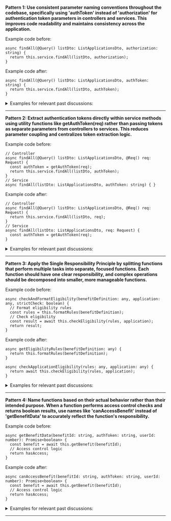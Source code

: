 
<b>Pattern 1: Use consistent parameter naming conventions throughout the codebase, specifically using 'authToken' instead of 'authorization' for authentication token parameters in controllers and services. This improves code readability and maintains consistency across the application.
</b>

Example code before:
```
async findAll(@Query() listDto: ListApplicationsDto, authorization: string) {
  return this.service.findAll(listDto, authorization);
}
```

Example code after:
```
async findAll(@Query() listDto: ListApplicationsDto, authToken: string) {
  return this.service.findAll(listDto, authToken);
}
```

<details><summary>Examples for relevant past discussions:</summary>

- https://github.com/tekdi/ubi-strapi-provider-mw/pull/70#discussion_r2120301454
- https://github.com/tekdi/ubi-strapi-provider-mw/pull/70#discussion_r2120305340
- https://github.com/tekdi/ubi-strapi-provider-mw/pull/70#discussion_r2120305822
</details>


___

<b>Pattern 2: Extract authentication tokens directly within service methods using utility functions like getAuthToken(req) rather than passing tokens as separate parameters from controllers to services. This reduces parameter coupling and centralizes token extraction logic.
</b>

Example code before:
```
// Controller
async findAll(@Query() listDto: ListApplicationsDto, @Req() req: Request) {
  const authToken = getAuthToken(req);
  return this.service.findAll(listDto, authToken);
}
// Service
async findAll(listDto: ListApplicationsDto, authToken: string) { }
```

Example code after:
```
// Controller
async findAll(@Query() listDto: ListApplicationsDto, @Req() req: Request) {
  return this.service.findAll(listDto, req);
}
// Service
async findAll(listDto: ListApplicationsDto, req: Request) {
  const authToken = getAuthToken(req);
}
```

<details><summary>Examples for relevant past discussions:</summary>

- https://github.com/tekdi/ubi-strapi-provider-mw/pull/70#discussion_r2123425272
</details>


___

<b>Pattern 3: Apply the Single Responsibility Principle by splitting functions that perform multiple tasks into separate, focused functions. Each function should have one clear responsibility, and complex operations should be decomposed into smaller, more manageable functions.
</b>

Example code before:
```
async checkAndFormatEligibility(benefitDefinition: any, application: any, strictCheck: boolean) {
  // Format eligibility rules
  const rules = this.formatRules(benefitDefinition);
  // Check eligibility
  const result = await this.checkEligibility(rules, application);
  return result;
}
```

Example code after:
```
async getEligibilityRules(benefitDefinition: any) {
  return this.formatRules(benefitDefinition);
}

async checkApplicationEligibility(rules: any, application: any) {
  return await this.checkEligibility(rules, application);
}
```

<details><summary>Examples for relevant past discussions:</summary>

- https://github.com/tekdi/ubi-strapi-provider-mw/pull/74#discussion_r2128521396
</details>


___

<b>Pattern 4: Name functions based on their actual behavior rather than their intended purpose. When a function performs access control checks and returns boolean results, use names like 'canAccessBenefit' instead of 'getBenefitData' to accurately reflect the function's responsibility.
</b>

Example code before:
```
async getBenefitData(benefitId: string, authToken: string, userId: number): Promise<boolean> {
  const benefit = await this.getBenefit(benefitId);
  // Access control logic
  return hasAccess;
}
```

Example code after:
```
async canAccessBenefit(benefitId: string, authToken: string, userId: number): Promise<boolean> {
  const benefit = await this.getBenefit(benefitId);
  // Access control logic
  return hasAccess;
}
```

<details><summary>Examples for relevant past discussions:</summary>

- https://github.com/tekdi/ubi-strapi-provider-mw/pull/87#discussion_r2149422021
</details>


___
